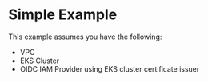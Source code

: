 # Simple Example

This example assumes you have the following:

* VPC
* EKS Cluster
* OIDC IAM Provider using EKS cluster certificate issuer 